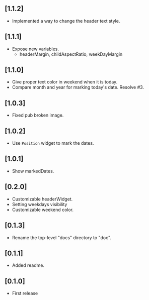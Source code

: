 ## [1.1.2]
* Implemented a way to change the header text style.

## [1.1.1]
* Expose new variables.
  - headerMargin, childAspectRatio, weekDayMargin

## [1.1.0]
* Give proper text color in weekend when it is today.
* Compare month and year for marking today's date. Resolve #3.

## [1.0.3]
* Fixed pub broken image.

## [1.0.2]
* Use `Position` widget to mark the dates.

## [1.0.1]
* Show markedDates.

## [0.2.0]
* Customizable headerWidget.
* Setting weekdays visibility
* Customizable weekend color.

## [0.1.3]
* Rename the top-level "docs" directory to "doc".

## [0.1.1]
* Added readme.

## [0.1.0]
* First release


